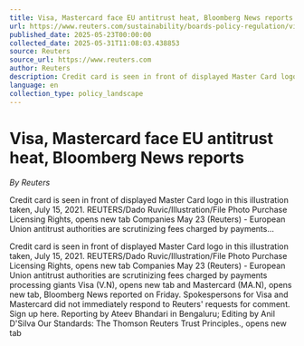 ```yaml
---
title: Visa, Mastercard face EU antitrust heat, Bloomberg News reports
url: https://www.reuters.com/sustainability/boards-policy-regulation/visa-mastercard-face-eu-antitrust-heat-bloomberg-news-reports-2025-05-23/
published_date: 2025-05-23T00:00:00
collected_date: 2025-05-31T11:08:03.438853
source: Reuters
source_url: https://www.reuters.com
author: Reuters
description: Credit card is seen in front of displayed Master Card logo in this illustration taken, July 15, 2021. REUTERS/Dado Ruvic/Illustration/File Photo Purchase Licensing Rights, opens new tab Companies May 23 (Reuters) - European Union antitrust authorities are scrutinizing fees charged by payments...
language: en
collection_type: policy_landscape
---
```


# Visa, Mastercard face EU antitrust heat, Bloomberg News reports

*By Reuters*

Credit card is seen in front of displayed Master Card logo in this illustration taken, July 15, 2021. REUTERS/Dado Ruvic/Illustration/File Photo Purchase Licensing Rights, opens new tab Companies May 23 (Reuters) - European Union antitrust authorities are scrutinizing fees charged by payments...

Credit card is seen in front of displayed Master Card logo in this illustration taken, July 15, 2021. REUTERS/Dado Ruvic/Illustration/File Photo Purchase Licensing Rights, opens new tab Companies May 23 (Reuters) - European Union antitrust authorities are scrutinizing fees charged by payments processing giants Visa (V.N), opens new tab and Mastercard (MA.N), opens new tab, Bloomberg News reported on Friday. Spokespersons for Visa and Mastercard did not immediately respond to Reuters' requests for comment. Sign up here. Reporting by Ateev Bhandari in Bengaluru; Editing by Anil D'Silva Our Standards: The Thomson Reuters Trust Principles., opens new tab
